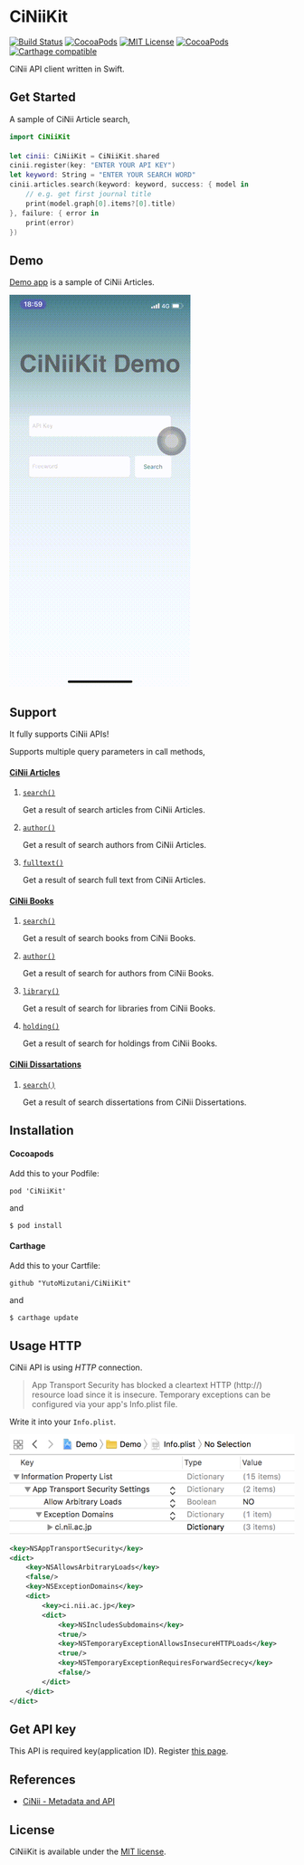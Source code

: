# CiNiiKit

[![Build Status](https://travis-ci.com/YutoMizutani/CiNiiKit.svg?branch=master)](https://travis-ci.com/YutoMizutani/CiNiiKit)
[![CocoaPods](https://img.shields.io/cocoapods/p/CiNiiKit.svg)](https://github.com/YutoMizutani/CiNiiKit)
[![MIT License](http://img.shields.io/badge/license-MIT-blue.svg?style=flat)](https://github.com/YutoMizutani/CiNiiKit/blob/master/LICENSE)
[![CocoaPods](https://img.shields.io/cocoapods/v/CiNiiKit.svg)](https://github.com/YutoMizutani/CiNiiKit)
[![Carthage compatible](https://img.shields.io/badge/Carthage-compatible-4BC51D.svg?style=flat)](https://github.com/YutoMizutani/CiNiiKit)

CiNii API client written in Swift.

## Get Started

A sample of CiNii Article search,

```swift
import CiNiiKit

let cinii: CiNiiKit = CiNiiKit.shared
cinii.register(key: "ENTER YOUR API KEY")
let keyword: String = "ENTER YOUR SEARCH WORD"
cinii.articles.search(keyword: keyword, success: { model in
 	// e.g. get first journal title
 	print(model.graph[0].items?[0].title)
}, failure: { error in
	print(error)
})
```

## Demo

[Demo app](https://github.com/YutoMizutani/CiNiiKit/tree/master/Demo) is a sample of CiNii Articles.

![](https://raw.githubusercontent.com/YutoMizutani/CiNiiKit/media/demo.gif)

## Support

It fully supports CiNii APIs!

Supports multiple query parameters in call methods,

#### [CiNii Articles](https://ci.nii.ac.jp/en)

1. [`search()`](https://github.com/YutoMizutani/CiNiiKit/blob/master/Sources/Endpoints/OpenSearchArticles.swift#L135)

	Get a result of search articles from CiNii Articles.

2. [`author()`](https://github.com/YutoMizutani/CiNiiKit/blob/master/Sources/Endpoints/OpenSearchArticles.swift#L196)

	Get a result of search authors from CiNii Articles.

3. [`fulltext()`](https://github.com/YutoMizutani/CiNiiKit/blob/master/Sources/Endpoints/OpenSearchArticles.swift#L242)

	Get a result of search full text from CiNii Articles.

#### [CiNii Books](https://ci.nii.ac.jp/books/?l=en)

1. [`search()`](https://github.com/YutoMizutani/CiNiiKit/blob/master/Sources/Endpoints/OpenSearchBooks.swift#L183)

	Get a result of search books from CiNii Books.

2. [`author()`](https://github.com/YutoMizutani/CiNiiKit/blob/master/Sources/Endpoints/OpenSearchBooks.swift#L256)

	Get a result of search for authors from CiNii Books.

3. [`library()`](https://github.com/YutoMizutani/CiNiiKit/blob/master/Sources/Endpoints/OpenSearchBooks.swift#L296)

	Get a result of search for libraries from CiNii Books.

4. [`holding()`](https://github.com/YutoMizutani/CiNiiKit/blob/master/Sources/Endpoints/OpenSearchBooks.swift#L346)

	Get a result of search for holdings from CiNii Books.

#### [CiNii Dissartations](https://ci.nii.ac.jp/d/?l=en)

1. [`search()`](https://github.com/YutoMizutani/CiNiiKit/blob/master/Sources/Endpoints/OpenSearchDissertations.swift#L117)

	Get a result of search dissertations from CiNii Dissertations.

## Installation

#### Cocoapods

Add this to your Podfile:

```
pod 'CiNiiKit'
```

and

```
$ pod install
```

#### Carthage

Add this to your Cartfile:

```
github "YutoMizutani/CiNiiKit"
```

and

```
$ carthage update
```

## Usage HTTP

CiNii API is using *HTTP* connection.

> App Transport Security has blocked a cleartext HTTP (http://) resource load since it is insecure. Temporary exceptions can be configured via your app's Info.plist file.

Write it into your `Info.plist`.

![](https://raw.githubusercontent.com/YutoMizutani/CiNiiKit/media/infoplist.png)

```xml
<key>NSAppTransportSecurity</key>
<dict>
	<key>NSAllowsArbitraryLoads</key>
	<false/>
	<key>NSExceptionDomains</key>
	<dict>
		<key>ci.nii.ac.jp</key>
		<dict>
			<key>NSIncludesSubdomains</key>
			<true/>
			<key>NSTemporaryExceptionAllowsInsecureHTTPLoads</key>
			<true/>
			<key>NSTemporaryExceptionRequiresForwardSecrecy</key>
			<false/>
		</dict>
	</dict>
</dict>
```

## Get API key

This API is required key(application ID). Register [this page](https://support.nii.ac.jp/en/cinii/api/developer).

## References

- [CiNii - Metadata and API](https://support.nii.ac.jp/en/cinii/api/api_outline)

## License

CiNiiKit is available under the [MIT license](https://github.com/YutoMizutani/CiNiiKit/blob/master/LICENSE).